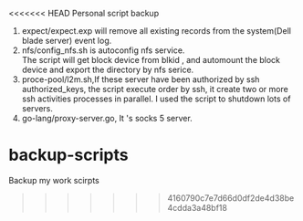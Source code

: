 <<<<<<< HEAD
Personal script backup    
1. expect/expect.exp will remove all existing records from the system(Dell blade server) event log.    
2. nfs/config_nfs.sh is autoconfig nfs service.    
  The script will get block device from blkid , and automount the block device and export the directory by nfs serice.    
3. proce-pool/l2m.sh,If these server have been authorized by ssh authorized_keys, the script execute order by ssh, it create two or more ssh activities processes in parallel. I used the script to shutdown lots of servers.
4. go-lang/proxy-server.go, It 's socks 5 server.

backup-scripts          
==============

Backup my work scirpts
>>>>>>> 4160790c7e7d66d0df2de4d38be4cdda3a48bf18
